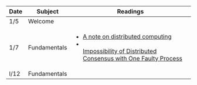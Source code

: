 | Date | Subject | Readings |
|------|-----|------|
|1/5 | Welcome | |
| 1/7 | Fundamentals |<ul><li> [A note on distributed computing](http://theory.stanford.edu/people/jcm/cs358-96/spring-os.ps) </li> <li> </li> [Impossibility of Distributed Consensus with One Faulty Process](https://groups.csail.mit.edu/tds/papers/Lynch/jacm85.pdf)</li></ul>|
| l/12 | Fundamentals |<ul></ul> |
